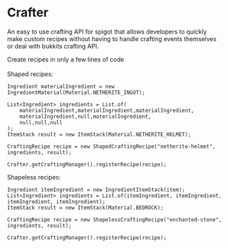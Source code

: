 # Crafter
An easy to use crafting API for spigot that allows developers to quickly make custom recipes without having to handle crafting events themselves or deal with bukkits crafting API.

Create recipes in only a few lines of code
<br><br>
Shaped recipes:
```
Ingredient materialIngredient = new IngredientMaterial(Material.NETHERITE_INGOT);

List<Ingredient> ingredients = List.of(
    materialIngredient,materialIngredient,materialIngredient,
    materialIngredient,null,materialIngredient,
    null,null,null
);
ItemStack result = new ItemStack(Material.NETHERITE_HELMET);

CraftingRecipe recipe = new ShapedCraftingRecipe("netherite-helmet", ingredients, result);

Crafter.getCraftingManager().registerRecipe(recipe);
```

Shapeless recipes:
```
Ingredient itemIngredient = new IngredientItemStack(item);
List<Ingredient> ingredients = List.of(itemIngredient, itemIngredient, itemIngredient, itemIngredient);
ItemStack result = new ItemStack(Material.BEDROCK);
        
CraftingRecipe recipe = new ShapelessCraftingRecipe("enchanted-stone", ingredients, result);
        
Crafter.getCraftingManager().registerRecipe(recipe);
```
